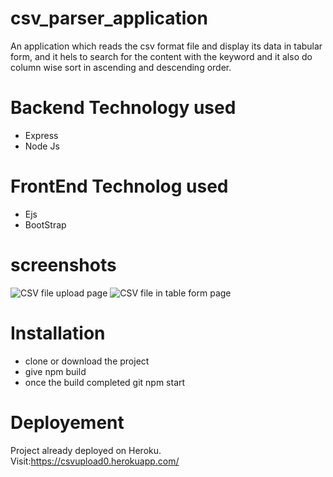 # csv_parser_application
An application which reads the csv format file and display its data in tabular form, and it hels to search for the content with the keyword and it also do column wise sort in ascending and descending order.

# Backend Technology used
- Express
- Node Js

# FrontEnd Technolog used
- Ejs
- BootStrap

# screenshots
![CSV file upload page](https://github.com/javid-akthar/screenshots/blob/main/csv_project/Screenshot_20221205_151621.png?raw=true)
![CSV file in table form page](https://github.com/javid-akthar/screenshots/blob/main/csv_project/Screenshot_20221205_151637.png?raw=true)

# Installation
 - clone or download the project
  - give npm build
  - once the build completed git npm start

# Deployement 
Project already deployed on Heroku.
Visit:https://csvupload0.herokuapp.com/
